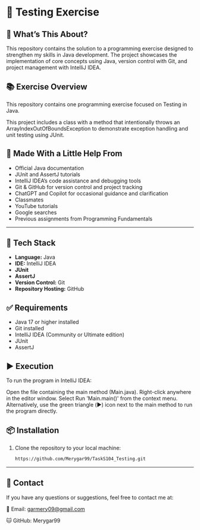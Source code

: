 # 🚀 Testing Exercise

## 🧩 What’s This About?
This repository contains the solution to a programming exercise designed to strengthen my skills in Java development. The project showcases the implementation of core concepts using Java, version control with Git, and project management with IntelliJ IDEA.

## 📚 Exercise Overview
This repository contains one programming exercise focused on Testing in Java.

This project includes a class with a method that intentionally throws an ArrayIndexOutOfBoundsException to demonstrate exception handling and unit testing using JUnit.


## 🙌 Made With a Little Help From
- Official Java documentation
- JUnit and AssertJ tutorials
- IntelliJ IDEA’s code assistance and debugging tools
- Git & GitHub for version control and project tracking
- ChatGPT and Copilot for occasional guidance and clarification
- Classmates
- YouTube tutorials
- Google searches
- Previous assignments from Programming Fundamentals

---

## 🔧 Tech Stack
- **Language:** Java
- **IDE:** IntelliJ IDEA
- **JUnit**
- **AssertJ**
- **Version Control:** Git
- **Repository Hosting:** GitHub

## ✅ Requirements
- Java 17 or higher installed
- Git installed
- IntelliJ IDEA (Community or Ultimate edition)
- JUnit
- AssertJ

## ▶️ Execution

To run the program in IntelliJ IDEA:

Open the file containing the main method (Main.java). Right-click anywhere in the editor window. Select Run 'Main.main()' from the context menu. Alternatively, use the green triangle (▶️) icon next to the main method to run the program directly.

## 📦 Installation
1. Clone the repository to your local machine:
   ```bash
   https://github.com/Merygar99/TaskS104_Testing.git

---

## 📧 Contact
If you have any questions or suggestions, feel free to contact me at:

📧 Email: garmery09@gmail.com

🐱 GitHub: Merygar99
   
